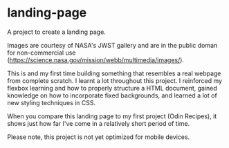 # landing-page
A project to create a landing page. 

Images are courtesy of NASA's JWST gallery and are in the public doman for non-commercial use (https://science.nasa.gov/mission/webb/multimedia/images/).

This is and my first time building something that resembles a real webpage from complete scratch. I learnt a lot throughout this project. I reinforced my flexbox learning and how to properly structure a HTML document, gained knowledge on how to incorporate fixed backgrounds, and learned a lot of new styling techniques in CSS.

When you compare this landing page to my first project (Odin Recipes), it shows just how far I've come in a relatively short period of time.

Please note, this project is not yet optimized for mobile devices. 
